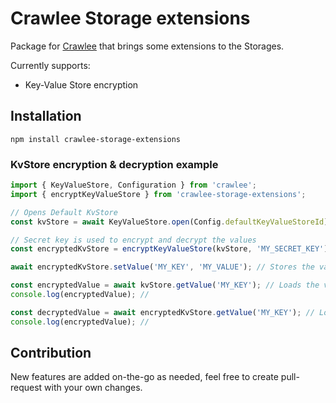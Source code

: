 # Crawlee Storage extensions

Package for [Crawlee](https://github.com/apify/crawlee) that brings some extensions to the Storages.


Currently supports:
- Key-Value Store encryption

## Installation

```shell
npm install crawlee-storage-extensions
```

### KvStore encryption & decryption example

```javascript
import { KeyValueStore, Configuration } from 'crawlee';
import { encryptKeyValueStore } from 'crawlee-storage-extensions';

// Opens Default KvStore
const kvStore = await KeyValueStore.open(Config.defaultKeyValueStoreId);

// Secret key is used to encrypt and decrypt the values 
const encryptedKvStore = encryptKeyValueStore(kvStore, 'MY_SECRET_KEY');

await encryptedKvStore.setValue('MY_KEY', 'MY_VALUE'); // Stores the value in encrypted form

const encryptedValue = await kvStore.getValue('MY_KEY'); // Loads the value in encrypted form
console.log(encryptedValue); // 

const decryptedValue = await encryptedKvStore.getValue('MY_KEY'); // Loads the decrypted value
console.log(encryptedValue); //
```

## Contribution
New features are added on-the-go as needed, feel free to create pull-request with your own changes.
